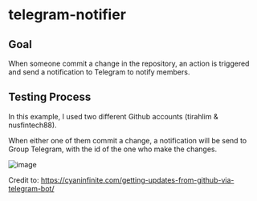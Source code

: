 # telegram-notifier

## Goal

When someone commit a change in the repository, an action is triggered and send a notification to Telegram to notify members.


## Testing Process

In this example, I used two different Github accounts (tirahlim & nusfintech88).

When either one of them commit a change, a notification will be send to Group Telegram, with the id of the one who make the changes.

![image](https://user-images.githubusercontent.com/107233218/205590027-0a2b16ef-4385-41ea-af33-4d897eda57b8.png)



Credit to: https://cyaninfinite.com/getting-updates-from-github-via-telegram-bot/
